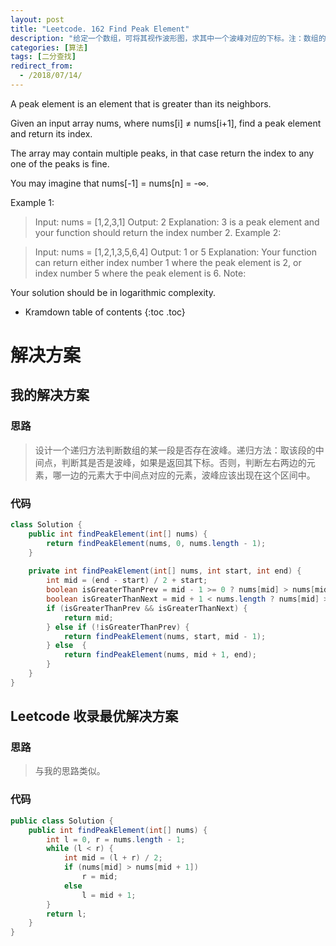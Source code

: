 ```yaml
---
layout: post
title: "Leetcode. 162 Find Peak Element"
description: "给定一个数组，可将其视作波形图，求其中一个波峰对应的下标。注：数组的两端可被视作负无穷。"
categories: [算法]
tags: [二分查找]
redirect_from:
  - /2018/07/14/
---
```


A peak element is an element that is greater than its neighbors.

Given an input array nums, where nums[i] ≠ nums[i+1], find a peak element and return its index.

The array may contain multiple peaks, in that case return the index to any one of the peaks is fine.

You may imagine that nums[-1] = nums[n] = -∞.

Example 1:

> Input: nums = [1,2,3,1]
> Output: 2
> Explanation: 3 is a peak element and your function should return the index number 2.
> Example 2:

> Input: nums = [1,2,1,3,5,6,4]
> Output: 1 or 5 
> Explanation: Your function can return either index number 1 where the peak element is 2, 
             or index number 5 where the peak element is 6.
Note:

Your solution should be in logarithmic complexity.

* Kramdown table of contents
{:toc .toc}

# 解决方案

## 我的解决方案

### 思路

> 设计一个递归方法判断数组的某一段是否存在波峰。递归方法：取该段的中间点，判断其是否是波峰，如果是返回其下标。否则，判断左右两边的元素，哪一边的元素大于中间点对应的元素，波峰应该出现在这个区间中。

### 代码

```java
class Solution {
    public int findPeakElement(int[] nums) {
        return findPeakElement(nums, 0, nums.length - 1);
    }
    
    private int findPeakElement(int[] nums, int start, int end) {
        int mid = (end - start) / 2 + start;
        boolean isGreaterThanPrev = mid - 1 >= 0 ? nums[mid] > nums[mid - 1] : true;
        boolean isGreaterThanNext = mid + 1 < nums.length ? nums[mid] > nums[mid + 1] : true;
        if (isGreaterThanPrev && isGreaterThanNext) {
            return mid;
        } else if (!isGreaterThanPrev) {
            return findPeakElement(nums, start, mid - 1);
        } else  {
            return findPeakElement(nums, mid + 1, end);
        }
    }
}
```

## Leetcode 收录最优解决方案

### 思路

> 与我的思路类似。

### 代码

```java
public class Solution {
    public int findPeakElement(int[] nums) {
        int l = 0, r = nums.length - 1;
        while (l < r) {
            int mid = (l + r) / 2;
            if (nums[mid] > nums[mid + 1])
                r = mid;
            else
                l = mid + 1;
        }
        return l;
    }
}
```

[^1]: This is a footnote.

[kramdown]: https://kramdown.gettalong.org/
[Simple Texture]: https://github.com/yizeng/jekyll-theme-simple-texture